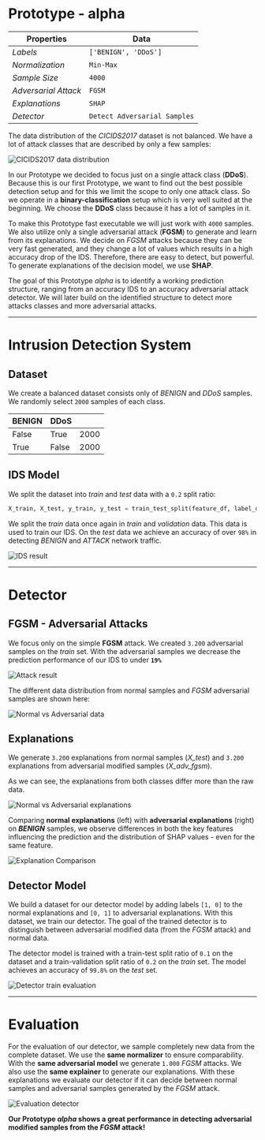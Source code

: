 # Prototype - alpha

| Properties           | Data                 |
| -------------------- | -------------------- |
| *Labels*             | `['BENIGN', 'DDoS']` |
| *Normalization*      | `Min-Max`            |
| *Sample Size*        | `4000`               |
| *Adversarial Attack* | `FGSM`               |
| *Explanations*       | `SHAP`               |
| *Detector*           | `Detect Adversarial Samples` |

The data distribution of the *CICIDS2017* dataset is not balanced. We have a lot of attack classes that are described by only a few samples:

![CICIDS2017 data distribution](images/alpha/CICIDS2017_data_distribution.png)

In our Prototype we decided to focus just on a single attack class (**DDoS**). Because this is our first Prototype, we want to find out the best possible detection setup and for this we limit the scope to only one attack class. So we operate in a **binary-classification** setup which is very well suited at the beginning. We choose the **DDoS** class because it has a lot of samples in it. 

To make this Prototype fast executable we will just work with `4000` samples. We also utilize only a single adversarial attack (**FGSM**) to generate and learn from its explanations. We decide on *FGSM* attacks because they can be very fast generated, and they change a lot of values which results in a high accuracy drop of the IDS. Therefore, there are easy to detect, but powerful. To generate explanations of the decision model, we use **SHAP**.

The goal of this Prototype *alpha* is to identify a working prediction structure, ranging from an accuracy IDS to an accuracy adversarial attack detector. We will later build on the identified structure to detect more attacks classes and more adversarial attacks.

---
# Intrusion Detection System

## Dataset

We create a balanced dataset consists only of *BENIGN* and *DDoS* samples.  We randomly select `2000` samples of each class.

| BENIGN | DDoS  |      |
| ------ | ----- | ---- |
| False  | True  | 2000 |
| True   | False | 2000 |

## IDS Model

We split the dataset into *train* and *test* data with a `0.2` split ratio:
```python
X_train, X_test, y_train, y_test = train_test_split(feature_df, label_df, test_size=0.2, random_state=42)
```
We split the *train* data once again in *train* and *validation* data. This data is used to train our IDS. On the *test* data we achieve an accuracy of over `98%` in detecting *BENIGN* and *ATTACK* network traffic.

![IDS result](images/alpha/ids_result.png)

--- 
# Detector
## FGSM - Adversarial Attacks

We focus only on the simple **FGSM** attack. We created `3.200` adversarial samples on the *train* set. With the adversarial samples we decrease the prediction performance of our IDS to under **`19%`**

![Attack result](images/alpha/attack_result.png)

The different data distribution from normal samples and *FGSM* adversarial samples are shown here: 

![Normal vs Adversarial data](images/alpha/normal_vs_adversarial_data.png)

## Explanations

We generate `3.200` explanations from normal samples (*X_test*) and `3.200` explanations from adversarial modified samples (*X_adv_fgsm*).

As we can see, the explanations from both classes differ more than the raw data.

![Normal vs Adversarial explanations](images/alpha/normal_vs_adverarial_explanations.png)

Comparing **normal explanations** (left) with **adversarial explanations** (right) on ***BENIGN*** samples, we observe differences in both the key features influencing the prediction and the distribution of SHAP values - even for the same feature.

![Explanation Comparison](images/alpha/explanation_comparison.png)

## Detector Model

We build a dataset for our detector model by adding labels `[1, 0]` to the normal explanations and `[0, 1]` to adversarial explanations. With this dataset, we train our detector. The goal of the trained detector is to distinguish between adversarial modified data (from the *FGSM* attack) and normal data.

The detector model is trained with a train-test split ratio of `0.1` on the dataset and a train-validation split ratio of `0.2` on the *train* set. The model achieves an accuracy of `99.8%` on the *test* set.

![Detector train evaluation](images/alpha/train_detector_evaluation.png)

---
# Evaluation

For the evaluation of our detector, we sample completely new data from the complete dataset. We use the **same normalizer** to ensure comparability. With the **same adversarial model** we generate `1.000` *FGSM* attacks. We also use the **same explainer** to generate our explanations. With these explanations we evaluate our detector if it can decide between normal samples and adversarial samples generated by the *FGSM* attack.

![Evaluation detector](images/alpha/evaluation_detector.png)

**Our Prototype *alpha* shows a great performance in detecting adversarial modified samples from the *FGSM* attack!**